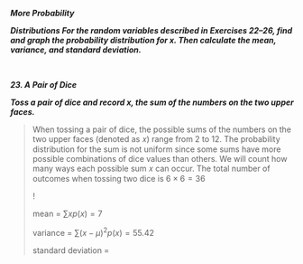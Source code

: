 ***More Probability***

***Distributions For the random variables described in Exercises 22–26, find and graph the probability distribution for x. Then calculate the mean, variance, and standard deviation.***

<br/>

***23. A Pair of Dice***

***Toss a pair of dice and record x, the sum of the numbers on the two upper faces.***

>When tossing a pair of dice, the possible sums of the numbers on the two upper faces (denoted as 𝑥) range from 2 to 12. The probability distribution for the sum is not uniform since some sums have more possible combinations of dice values than others.
>We will count how many ways each possible sum 𝑥 can occur. The total number of outcomes when tossing two dice is $6\times 6 = 36$
>
>!
>
>mean = $\sum xp(x)=7$
>
>variance = $\sum (x-\mu)^2p(x) = 55.42$
>
>standard deviation = 
